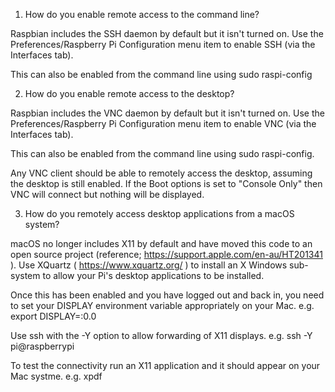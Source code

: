 1) How do you enable remote access to the command line?

Raspbian includes the SSH daemon by default but it isn't turned on. Use the Preferences/Raspberry Pi Configuration menu item to enable SSH (via the Interfaces tab).

This can also be enabled from the command line using sudo raspi-config

2) How do you enable remote access to the desktop?

Raspbian includes the VNC daemon by default but it isn't turned on. Use the Preferences/Raspberry Pi Configuration menu item to enable VNC (via the Interfaces tab).

This can also be enabled from the command line using sudo raspi-config.

Any VNC client should be able to remotely access the desktop, assuming the desktop is still enabled. If the Boot options is set to "Console Only" then VNC will connect but nothing will be displayed.

3) How do you remotely access desktop applications from a macOS system?

macOS no longer includes X11 by default and have moved this code to an open source project (reference; https://support.apple.com/en-au/HT201341 ). Use XQuartz ( https://www.xquartz.org/ ) to install an X Windows sub-system to allow your Pi's desktop applications to be installed.

Once this has been enabled and you have logged out and back in, you need to set your DISPLAY environment variable appropriately on your Mac. e.g. 
export DISPLAY=:0.0

Use ssh with the -Y option to allow forwarding of X11 displays. e.g. 
ssh -Y pi@raspberrypi

To test the connectivity run an X11 application and it should appear on your Mac systme. e.g. 
xpdf
